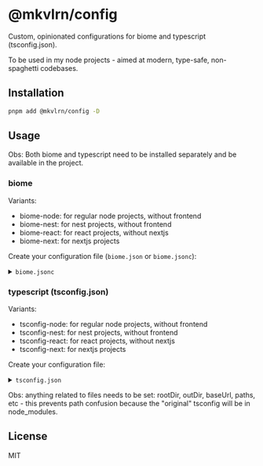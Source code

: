 # @mkvlrn/config

Custom, opinionated configurations for biome and typescript (tsconfig.json).

To be used in my node projects - aimed at modern, type-safe, non-spaghetti codebases.

## Installation

```bash
pnpm add @mkvlrn/config -D
```

## Usage

Obs: Both biome and typescript need to be installed separately and be available in the project.

### biome

Variants:

- biome-node: for regular node projects, without frontend
- biome-nest: for nest projects, without frontend
- biome-react: for react projects, without nextjs
- biome-next: for nextjs projects

Create your configuration file (`biome.json` or `biome.jsonc`):

<details>
<summary><code>biome.jsonc</code></summary>

```jsonc
{
  "$schema": "node_modules/@biomejs/biome/configuration_schema.json",
  "root": true, // if this is the root of your project, false otherwise
  "extends": ["@mkvlrn/config/biome-node"], // or one of the other variations
  "overrides": [
    // any overrides, see biome docs
  ]
}
```

</details>

### typescript (tsconfig.json)

Variants:

- tsconfig-node: for regular node projects, without frontend
- tsconfig-nest: for nest projects, without frontend
- tsconfig-react: for react projects, without nextjs
- tsconfig-next: for nextjs projects

Create your configuration file:

<details>
<summary><code>tsconfig.json</code></summary>

```jsonc
{
  "extends": "@mkvlrn/config/tsconfig-node", // or one of the other variants
  "compilerOptions": {
    // add your custom rules here
  }
}
```

</details>

Obs: anything related to files needs to be set: rootDir, outDir, baseUrl, paths, etc - this prevents path confusion because the "original" tsconfig will be in node_modules.

## License

MIT

